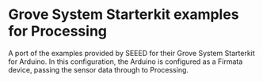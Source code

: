 Grove System Starterkit examples for Processing
===========================

A port of the examples provided by SEEED for their Grove System Starterkit for Arduino. In this configuration, the Arduino is configured as a Firmata device, passing the sensor data through to Processing.
